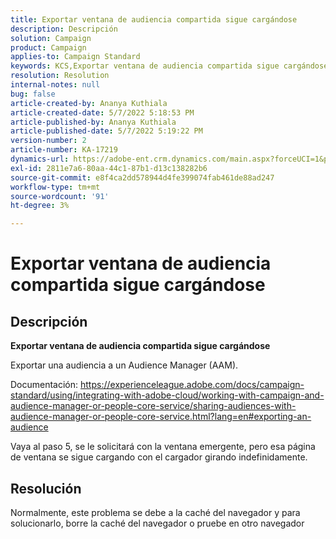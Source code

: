 ```yaml
---
title: Exportar ventana de audiencia compartida sigue cargándose
description: Descripción
solution: Campaign
product: Campaign
applies-to: Campaign Standard
keywords: KCS,Exportar ventana de audiencia compartida sigue cargándose
resolution: Resolution
internal-notes: null
bug: false
article-created-by: Ananya Kuthiala
article-created-date: 5/7/2022 5:18:53 PM
article-published-by: Ananya Kuthiala
article-published-date: 5/7/2022 5:19:22 PM
version-number: 2
article-number: KA-17219
dynamics-url: https://adobe-ent.crm.dynamics.com/main.aspx?forceUCI=1&pagetype=entityrecord&etn=knowledgearticle&id=d6ac16c3-29ce-ec11-a7b5-0022480a8e40
exl-id: 2811e7a6-80aa-44c1-87b1-d13c138282b6
source-git-commit: e8f4ca2dd578944d4fe399074fab461de88ad247
workflow-type: tm+mt
source-wordcount: '91'
ht-degree: 3%

---
```


# Exportar ventana de audiencia compartida sigue cargándose

## Descripción


<b>Exportar ventana de audiencia compartida sigue cargándose</b>

Exportar una audiencia a un Audience Manager (AAM).

Documentación: https://experienceleague.adobe.com/docs/campaign-standard/using/integrating-with-adobe-cloud/working-with-campaign-and-audience-manager-or-people-core-service/sharing-audiences-with-audience-manager-or-people-core-service.html?lang=en#exporting-an-audience

Vaya al paso 5, se le solicitará con la ventana emergente, pero esa página de ventana se sigue cargando con el cargador girando indefinidamente.


## Resolución


Normalmente, este problema se debe a la caché del navegador y para solucionarlo, borre la caché del navegador o pruebe en otro navegador

